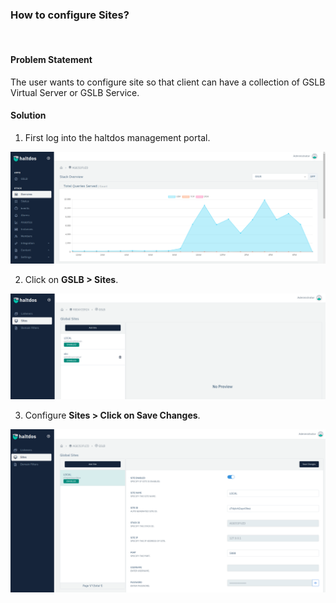 ### **How to configure Sites**?
​
#### **Problem Statement**

The user wants to configure site so that client can have a collection of GSLB Virtual 
Server or GSLB Service.

#### **Solution**

1. First log into the haltdos management portal.

![](/img/gslb/kb/gslb8.1.png)

2. Click on **GSLB > Sites**. 

![](/img/gslb/kb/gslb8.2.png)

3. Configure **Sites > Click on Save Changes**.

![](/img/gslb/kb/gslb8.3.png)
